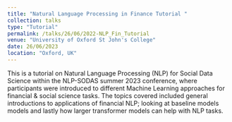 ```yaml
---
title: "Natural Language Processing in Finance Tutorial "
collection: talks
type: "Tutorial"
permalink: /talks/26/06/2022-NLP_Fin_Tutorial
venue: "University of Oxford St John's College"
date: 26/06/2023
location: "Oxford, UK"
---
```


This is a tutorial on  Natural Language Processing (NLP) for Social Data Science within the NLP-SODAS summer 2023 conference, where participants were introduced to different Machine Learning approaches for financial & social science tasks. The topics covered included general introductions to applications of financial NLP; looking at baseline models models and lastly how larger transformer models can help with NLP tasks. 
